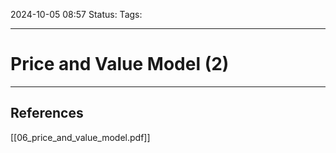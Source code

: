 2024-10-05 08:57
Status:
Tags:
___
# Price and Value Model (2)



___
## References
[[06_price_and_value_model.pdf]]